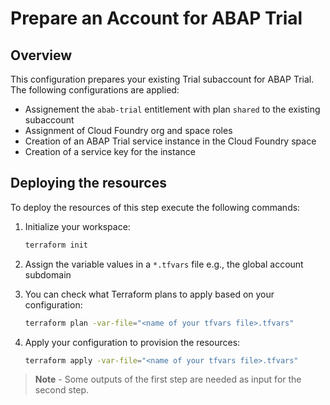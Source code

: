 # Prepare an Account for ABAP Trial

## Overview

This configuration prepares your existing Trial subaccount for ABAP Trial. The following configurations are applied:
- Assignement the `abab-trial` entitlement with plan `shared` to the existing subaccount
- Assignment of Cloud Foundry org and space roles
- Creation of an ABAP Trial service instance in the Cloud Foundry space
- Creation of a service key for the instance 

## Deploying the resources

To deploy the resources of this step execute the following commands:

1. Initialize your workspace:

   ```bash
   terraform init
   ```

1. Assign the variable values in a `*.tfvars` file e.g., the global account subdomain

1. You can check what Terraform plans to apply based on your configuration:

   ```bash
   terraform plan -var-file="<name of your tfvars file>.tfvars" 
   ```

1. Apply your configuration to provision the resources:

   ```bash
   terraform apply -var-file="<name of your tfvars file>.tfvars"
   ```

> **Note** - Some outputs of the first step are needed as input for the second step.